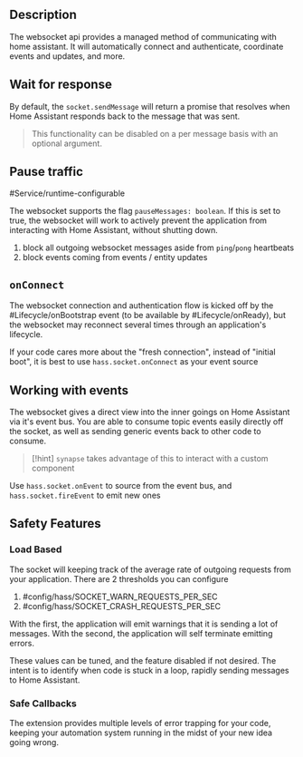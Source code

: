## Description

The websocket api provides a managed method of communicating with home assistant. It will automatically connect and authenticate, coordinate events and updates, and more.

## Wait for response

By default, the `socket.sendMessage` will return a promise that resolves when Home Assistant responds back to the message that was sent. 

> This functionality can be disabled on a per message basis with an optional argument. 

## Pause traffic

#Service/runtime-configurable

The websocket supports the flag `pauseMessages: boolean`. If this is set to true, the websocket will work to actively prevent the application from interacting with Home Assistant, without shutting down.

1. block all outgoing websocket messages aside from `ping`/`pong` heartbeats
2. block events coming from events / entity updates

## `onConnect`

The websocket connection and authentication flow is kicked off by the #Lifecycle/onBootstrap event (to be available by #Lifecycle/onReady), but the websocket may reconnect several times through an application's lifecycle. 

If your code cares more about the "fresh connection", instead of "initial boot", it is best to use `hass.socket.onConnect` as your event source
## Working with events

The websocket gives a direct view into the inner goings on Home Assistant via it's event bus. You are able to consume topic events easily directly off the socket, as well as sending generic events back to other code to consume. 

> [!hint] `synapse` takes advantage of this to interact with a custom component

Use `hass.socket.onEvent` to source from the event bus, and `hass.socket.fireEvent` to emit new ones

## Safety Features

### Load Based
The socket will keeping track of the average rate of outgoing requests from your application. There are 2 thresholds you can configure

1. #config/hass/SOCKET_WARN_REQUESTS_PER_SEC 
2. #config/hass/SOCKET_CRASH_REQUESTS_PER_SEC

With the first, the application will emit warnings that it is sending a lot of messages. With the second, the application will self terminate emitting errors. 

These values can be tuned, and the feature disabled if not desired. The intent is to identify when code is stuck in a loop, rapidly sending messages to Home Assistant. 

### Safe Callbacks
The extension provides multiple levels of error trapping for your code, keeping your automation system running in the midst of your new idea going wrong.